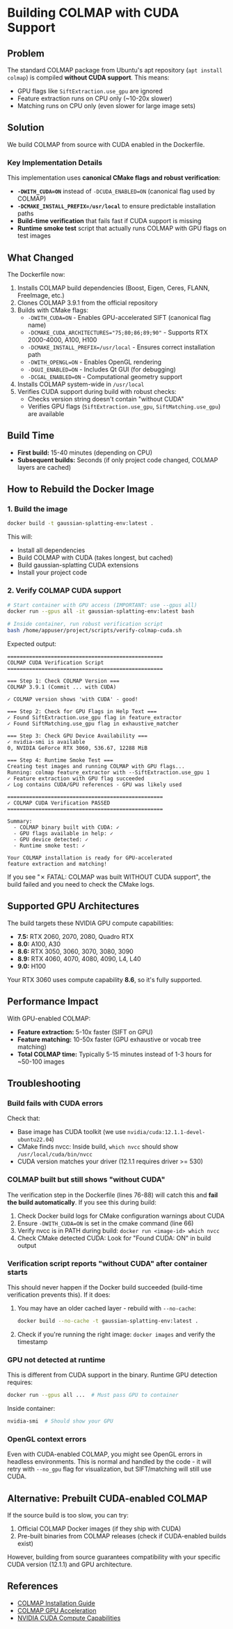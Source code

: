 # Building COLMAP with CUDA Support

## Problem
The standard COLMAP package from Ubuntu's apt repository (`apt install colmap`) is compiled **without CUDA support**. This means:
- GPU flags like `SiftExtraction.use_gpu` are ignored
- Feature extraction runs on CPU only (~10-20x slower)
- Matching runs on CPU only (even slower for large image sets)

## Solution
We build COLMAP from source with CUDA enabled in the Dockerfile.

### Key Implementation Details
This implementation uses **canonical CMake flags and robust verification**:
- **`-DWITH_CUDA=ON`** instead of `-DCUDA_ENABLED=ON` (canonical flag used by COLMAP)
- **`-DCMAKE_INSTALL_PREFIX=/usr/local`** to ensure predictable installation paths
- **Build-time verification** that fails fast if CUDA support is missing
- **Runtime smoke test** script that actually runs COLMAP with GPU flags on test images

## What Changed
The Dockerfile now:
1. Installs COLMAP build dependencies (Boost, Eigen, Ceres, FLANN, FreeImage, etc.)
2. Clones COLMAP 3.9.1 from the official repository
3. Builds with CMake flags:
   - `-DWITH_CUDA=ON` - Enables GPU-accelerated SIFT (canonical flag name)
   - `-DCMAKE_CUDA_ARCHITECTURES="75;80;86;89;90"` - Supports RTX 2000-4000, A100, H100
   - `-DCMAKE_INSTALL_PREFIX=/usr/local` - Ensures correct installation path
   - `-DWITH_OPENGL=ON` - Enables OpenGL rendering
   - `-DGUI_ENABLED=ON` - Includes Qt GUI (for debugging)
   - `-DCGAL_ENABLED=ON` - Computational geometry support
4. Installs COLMAP system-wide in `/usr/local`
5. Verifies CUDA support during build with robust checks:
   - Checks version string doesn't contain "without CUDA"
   - Verifies GPU flags (`SiftExtraction.use_gpu`, `SiftMatching.use_gpu`) are available

## Build Time
- **First build:** 15-40 minutes (depending on CPU)
- **Subsequent builds:** Seconds (if only project code changed, COLMAP layers are cached)

## How to Rebuild the Docker Image

### 1. Build the image
```bash
docker build -t gaussian-splatting-env:latest .
```

This will:
- Install all dependencies
- Build COLMAP with CUDA (takes longest, but cached)
- Build gaussian-splatting CUDA extensions
- Install your project code

### 2. Verify COLMAP CUDA support
```bash
# Start container with GPU access (IMPORTANT: use --gpus all)
docker run --gpus all -it gaussian-splatting-env:latest bash

# Inside container, run robust verification script
bash /home/appuser/project/scripts/verify-colmap-cuda.sh
```

Expected output:
```
==================================================
COLMAP CUDA Verification Script
==================================================

=== Step 1: Check COLMAP Version ===
COLMAP 3.9.1 (Commit ... with CUDA)

✓ COLMAP version shows 'with CUDA' - good!

=== Step 2: Check for GPU Flags in Help Text ===
✓ Found SiftExtraction.use_gpu flag in feature_extractor
✓ Found SiftMatching.use_gpu flag in exhaustive_matcher

=== Step 3: Check GPU Device Availability ===
✓ nvidia-smi is available
0, NVIDIA GeForce RTX 3060, 536.67, 12288 MiB

=== Step 4: Runtime Smoke Test ===
Creating test images and running COLMAP with GPU flags...
Running: colmap feature_extractor with --SiftExtraction.use_gpu 1
✓ Feature extraction with GPU flag succeeded
✓ Log contains CUDA/GPU references - GPU was likely used

==================================================
✓ COLMAP CUDA Verification PASSED
==================================================

Summary:
  - COLMAP binary built with CUDA: ✓
  - GPU flags available in help: ✓
  - GPU device detected: ✓
  - Runtime smoke test: ✓

Your COLMAP installation is ready for GPU-accelerated
feature extraction and matching!
```

If you see "✗ FATAL: COLMAP was built WITHOUT CUDA support", the build failed and you need to check the CMake logs.

## Supported GPU Architectures
The build targets these NVIDIA GPU compute capabilities:
- **7.5:** RTX 2060, 2070, 2080, Quadro RTX
- **8.0:** A100, A30
- **8.6:** RTX 3050, 3060, 3070, 3080, 3090
- **8.9:** RTX 4060, 4070, 4080, 4090, L4, L40
- **9.0:** H100

Your RTX 3060 uses compute capability **8.6**, so it's fully supported.

## Performance Impact
With GPU-enabled COLMAP:
- **Feature extraction:** 5-10x faster (SIFT on GPU)
- **Feature matching:** 10-50x faster (GPU exhaustive or vocab tree matching)
- **Total COLMAP time:** Typically 5-15 minutes instead of 1-3 hours for ~50-100 images

## Troubleshooting

### Build fails with CUDA errors
Check that:
- Base image has CUDA toolkit (we use `nvidia/cuda:12.1.1-devel-ubuntu22.04`)
- CMake finds nvcc: Inside build, `which nvcc` should show `/usr/local/cuda/bin/nvcc`
- CUDA version matches your driver (12.1.1 requires driver >= 530)

### COLMAP built but still shows "without CUDA"
The verification step in the Dockerfile (lines 76-88) will catch this and **fail the build automatically**. If you see this during build:
1. Check Docker build logs for CMake configuration warnings about CUDA
2. Ensure `-DWITH_CUDA=ON` is set in the cmake command (line 66)
3. Verify nvcc is in PATH during build: `docker run <image-id> which nvcc`
4. Check CMake detected CUDA: Look for "Found CUDA: ON" in build output

### Verification script reports "without CUDA" after container starts
This should never happen if the Docker build succeeded (build-time verification prevents this).
If it does:
1. You may have an older cached layer - rebuild with `--no-cache`:
   ```bash
   docker build --no-cache -t gaussian-splatting-env:latest .
   ```
2. Check if you're running the right image: `docker images` and verify the timestamp

### GPU not detected at runtime
This is different from CUDA support in the binary. Runtime GPU detection requires:
```bash
docker run --gpus all ...  # Must pass GPU to container
```

Inside container:
```bash
nvidia-smi  # Should show your GPU
```

### OpenGL context errors
Even with CUDA-enabled COLMAP, you might see OpenGL errors in headless environments. This is normal and handled by the code - it will retry with `--no_gpu` flag for visualization, but SIFT/matching will still use CUDA.

## Alternative: Prebuilt CUDA-enabled COLMAP
If the source build is too slow, you can try:
1. Official COLMAP Docker images (if they ship with CUDA)
2. Pre-built binaries from COLMAP releases (check if CUDA-enabled builds exist)

However, building from source guarantees compatibility with your specific CUDA version (12.1.1) and GPU architecture.

## References
- [COLMAP Installation Guide](https://colmap.github.io/install.html)
- [COLMAP GPU Acceleration](https://colmap.github.io/faq.html#gpu-acceleration)
- [NVIDIA CUDA Compute Capabilities](https://developer.nvidia.com/cuda-gpus)
